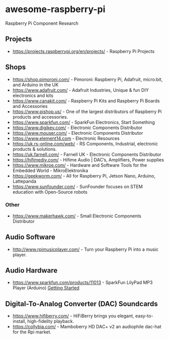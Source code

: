 # awesome-raspberry-pi
Raspberry Pi Component Research

## Projects
- https://projects.raspberrypi.org/en/projects/ - Raspberry Pi Projects

## Shops
- https://shop.pimoroni.com/ - Pimoroni: Raspberry Pi, Adafruit, micro:bit, and Arduino in the UK
- https://www.adafruit.com/ - Adafruit Industries, Unique & fun DIY electronics and kits
- https://www.canakit.com/ - Raspberry Pi Kits and Raspberry Pi Boards and Accessories
- https://www.pishop.us/ - One of the largest distributors of Raspberry Pi products and accessories.
- https://www.sparkfun.com/ - SparkFun Electronics, Start Something
- https://www.digikey.com/ - Electronic Components Distributor
- https://www.mouser.com/ - Electronic Components Distributor
- https://www.element14.com - Electronic Resources
- https://uk.rs-online.com/web/ - RS Components, Industrial, electronic products & solutions.
- https://uk.farnell.com/ - Farnell UK - Electronic Components Distributor
- https://hifimediy.com/ - Hifime Audio |  DAC’s, Amplifiers, Power supplies
- https://www.mikroe.com/ - Hardware and Software Tools for the Embedded World - MikroElektronika
- https://geekworm.com/ - All for Raspberry Pi, Jetson Nano, Arduino, Lattepanda
- https://www.sunfounder.com/ - SunFounder focuses on STEM education with Open-Source robots

### Other
- https://www.makerhawk.com/ - Small Electronic Components Distributor


## Audio Software
- http://www.rpimusicplayer.com/ - Turn your Raspberry Pi into a music player.

## Audio Hardware
- https://www.sparkfun.com/products/11013 - SparkFun LilyPad MP3 Player (Arduino) [Getting Started][1]

## Digital-To-Analog Converter (DAC) Soundcards
- https://www.hifiberry.com/ - HiFiBerry brings you elegant, easy-to-install, high-fidelity playback.
- https://collybia.com/ - Mamboberry HD DAC+ v2 an audiophile dac-hat for the Rpi market.
 

[1]: https://learn.sparkfun.com/tutorials/getting-started-with-the-lilypad-mp3-player
 
